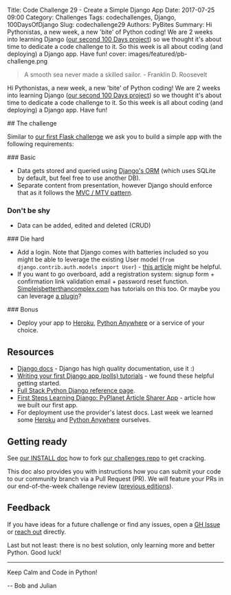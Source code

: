 Title: Code Challenge 29 - Create a Simple Django App
Date: 2017-07-25 09:00
Category: Challenges
Tags: codechallenges, Django, 100DaysOfDjango
Slug: codechallenge29
Authors: PyBites
Summary: Hi Pythonistas, a new week, a new 'bite' of Python coding! We are 2 weeks into learning Django ([our second 100 Days project](https://pybit.es/pages/projects.html)) so we thought it's about time to dedicate a code challenge to it. So this week is all about coding (and deploying) a Django app. Have fun!
cover: images/featured/pb-challenge.png

> A smooth sea never made a skilled sailor. - Franklin D. Roosevelt

Hi Pythonistas, a new week, a new 'bite' of Python coding! We are 2 weeks into learning Django ([our second 100 Days project](https://pybit.es/pages/projects.html)) so we thought it's about time to dedicate a code challenge to it. So this week is all about coding (and deploying) a Django app. Have fun!

## The challenge

Similar to [our first Flask challenge](https://pybit.es/codechallenge15.html) we ask you to build a simple app with the following requirements:

### Basic

- Data gets stored and queried using [Django's ORM](https://docs.djangoproject.com/en/1.11/topics/db/) (which uses SQLite by default, but feel free to use another DB).
- Separate content from presentation, however Django should enforce that as it follows the [MVC / MTV pattern](https://djangobook.com/model-view-controller-design-pattern/).

### Don't be shy

- Data can be added, edited and deleted (CRUD)

### Die hard

- Add a login. Note that Django comes with batteries included so you might be able to leverage the existing User model (`from django.contrib.auth.models import User`) - [this article](https://simpleisbetterthancomplex.com/tutorial/2016/06/27/how-to-use-djangos-built-in-login-system.html) might be helpful. 
- If you want to go overboard, add a registration system: signup form + confirmation link validation email + password reset function. [Simpleisbetterthancomplex.com](https://simpleisbetterthancomplex.com) has tutorials on this too. Or maybe you can leverage [a plugin](https://django-registration.readthedocs.io/en/2.2/)?

### Bonus

- Deploy your app to [Heroku](https://www.heroku.com/), [Python Anywhere](https://www.pythonanywhere.com) or a service of your choice.

## Resources

* [Django docs](https://docs.djangoproject.com/en/1.11/) - Django has high quality documentation, use it :)
* [Writing your first Django app (polls) tutorials](https://docs.djangoproject.com/en/1.11/intro/tutorial01/) - we found these helpful getting started.
* [Full Stack Python Django reference page](https://www.fullstackpython.com/django.html).
* [First Steps Learning Django: PyPlanet Article Sharer App](https://pybit.es/learning-django.html) - article how we built our first app.
* For deployment use the provider's latest docs. Last week we learned some [Heroku](https://pybit.es/deploy-flask-heroku.html) and [Python Anywhere](https://pybit.es/django-python-anywhere.html) ourselves.

## Getting ready

See [our INSTALL doc](https://github.com/pybites/challenges/blob/master/INSTALL.md) how to fork [our challenges repo](https://github.com/pybites/challenges) to get cracking.

This doc also provides you with instructions how you can submit your code to our community branch via a Pull Request (PR). We will feature your PRs in our end-of-the-week challenge review ([previous editions](http://pybit.es/pages/challenges.html)).

## Feedback

If you have ideas for a future challenge or find any issues, open a [GH Issue](https://github.com/pybites/challenges/issues) or [reach out](http://pybit.es/pages/about.html) directly.

Last but not least: there is no best solution, only learning more and better Python. Good luck!

---

Keep Calm and Code in Python!

-- Bob and Julian
